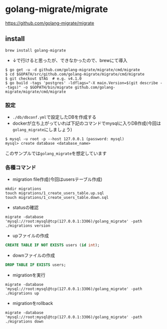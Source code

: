 # golang-migrate/migrate
https://github.com/golang-migrate/migrate

## install
```
brew install golang-migrate
```

- ↓で行けると思ったが、できなかったので、brewにて導入
```
$ go get -u -d github.com/golang-migrate/migrate/cmd/migrate
$ cd $GOPATH/src/github.com/golang-migrate/migrate/cmd/migrate
$ git checkout $TAG  # e.g. v4.1.0
$ go build -tags 'postgres' -ldflags="-X main.Version=$(git describe --tags)" -o $GOPATH/bin/migrate github.com/golang-migrate/migrate/cmd/migrate
```

### 設定
- `./db/dbconf.yml`で設定したDBを作成する
- dockerが立ち上がっていれば下記のコマンドでmysqlに入りDB作成(今回は`golang_migrate`にしましょう)
```
$ mysql -u root -p --host 127.0.0.1 (password: mysql)
mysql> create database <database_name>
```

このサンプルでは`golang_migrate`を想定しています


### 各種コマンド
- migration file作成(今回はusersテーブル作成)
```
mkdir migrations
touch migrations/1_create_users_table.up.sql
touch migrations/1_create_users_table.down.sql
```

- statusの確認
```
migrate -database 'mysql://root:mysql@tcp(127.0.0.1:3306)/golang_migrate' -path ./migrations version
```

- upファイルの作成
```sql
CREATE TABLE IF NOT EXISTS users (id int);
```

- downファイルの作成
```sql
DROP TABLE IF EXISTS users;
```

- migrationを実行
```
migrate -database 'mysql://root:mysql@tcp(127.0.0.1:3306)/golang_migrate' -path ./migrations up
```

- migrationをrollback
```
migrate -database 'mysql://root:mysql@tcp(127.0.0.1:3306)/golang_migrate' -path ./migrations down
```
